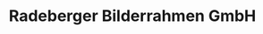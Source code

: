 ---
title: "Radeberger Bilderrahmen GmbH"
url: /radeberg/radeberger-bilderrahmen-gmbh/
shop: Kunst
---